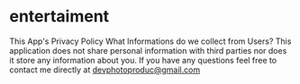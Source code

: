 # entertaiment
This App's Privacy Policy What Informations do we collect from Users? This application does not share personal information with third parties nor does it store any information about you. If you have any questions feel free to contact me directly at devphotoproduc@gmail.com
